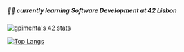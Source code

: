 ##### :technologist: currently learning Software Development at 42 Lisbon

[![gpimenta's 42 stats](https://badge42.vercel.app/api/v2/cldx0plxj00060fl5yi95cgh9/stats?cursusId=21&coalitionId=109)](https://github.com/JaeSeoKim/badge42)

 [![Top Langs](https://github-readme-stats.vercel.app/api/top-langs/?username=gpimenta42&layout=compact&theme=dark)](https://github.com/anuraghazra/github-readme-stats)



